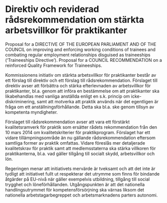 # Direktiv och reviderad rådsrekommendation om stärkta arbetsvillkor för praktikanter

Proposal for a DIRECTIVE OF THE EUROPEAN PARLIAMENT AND OF THE COUNCIL on improving and enforcing working conditions of trainees and combating regular employment relationships disguised as traineeships (‘Traineeships Directive’). Proposal for a COUNCIL RECOMMENDATION on a reinforced Quality Framework for Traineeships.

Kommissionens initiativ om stärkta arbetsvillkor för praktikanter består av ett förslag till direktiv och ett förslag till rådsrekommendation. Förslaget till direktiv avser att förbättra och stärka efterlevnaden av arbetsvillkor för praktikanter, bl.a. genom att införa en bestämmelse om att praktikanter ska likabehandlas med vanliga anställda enligt en s.k. princip om icke\-diskriminering, samt att motverka att praktik används när det egentligen är fråga om ett anställningsförhållande. Detta ska bl.a. ske genom tillsyn av kompetenta myndigheter.

Förslaget till rådsrekommendation avser att vara ett förstärkt kvalitetsramverk för praktik som ersätter rådets rekommendation från den 10 mars 2014 om kvalitetskriterier för praktikprogram. Förslaget har ett vidare tillämpningsområde än nu gällande rådsrekommendation eftersom samtliga former av praktik omfattas. Vidare föreslås mer detaljerade kvalitetskrav för praktik samt att medlemsstaterna ska stärka villkoren för praktikanterna, bl.a. vad gäller tillgång till socialt skydd, arbetsvillkor och lön.

Regeringen menar att initiativets mervärde är tveksamt och att det inte är tydligt att initiativet fullt ut respekterar det utrymme som finns för bindande åtgärder på EU\-nivå när gäller exempelvis utbildning, tillgång till social trygghet och löneförhållanden. Utgångspunkten är att det nationella handlingsutrymmet för kompetensförsörjning ska värnas liksom det nationella arbetstagarbegreppet och arbetsmarknadens parters autonomi.
